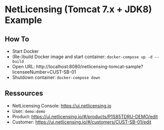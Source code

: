 # NetLicensing (Tomcat 7.x + JDK8) Example

## How To

- Start Docker
- (Re-)build Docker image and start container: `docker-compose up -d --build`
- Open URL: http://localhost:8080/netlicensing-tomcat-sample?licenseeNumber=CUST-SB-01
- Shutdown container: `docker-compose down`

## Ressources

- NetLicensing Console: https://ui.netlicensing.io
- User: `demo:demo`
- Product: https://ui.netlicensing.io/#/products/P1S85TDRU-DEMO/edit
- Customer: https://ui.netlicensing.io/#/customers/CUST-SB-01/edit

